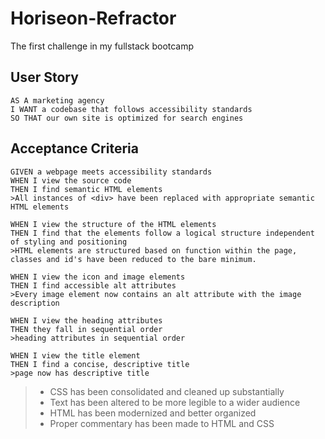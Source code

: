 # Horiseon-Refractor
The first challenge in my fullstack bootcamp

## User Story

```
AS A marketing agency
I WANT a codebase that follows accessibility standards
SO THAT our own site is optimized for search engines
```

## Acceptance Criteria

```
GIVEN a webpage meets accessibility standards
WHEN I view the source code
THEN I find semantic HTML elements
>All instances of <div> have been replaced with appropriate semantic HTML elements

WHEN I view the structure of the HTML elements
THEN I find that the elements follow a logical structure independent of styling and positioning
>HTML elements are structured based on function within the page, classes and id's have been reduced to the bare minimum.

WHEN I view the icon and image elements
THEN I find accessible alt attributes
>Every image element now contains an alt attribute with the image description

WHEN I view the heading attributes
THEN they fall in sequential order
>heading attributes in sequential order

WHEN I view the title element
THEN I find a concise, descriptive title
>page now has descriptive title
```
> * CSS has been consolidated and cleaned up substantially
> * Text has been altered to be more legible to a wider audience
> * HTML has been modernized and better organized
> * Proper commentary has been made to HTML and CSS


